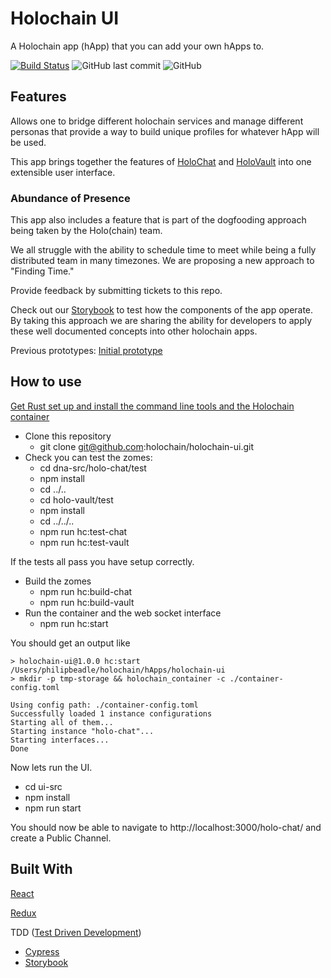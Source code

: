 # Holochain UI
A Holochain app (hApp) that you can add your own hApps to.

[![Build Status](https://travis-ci.org/holochain/holochain-ui.svg?branch=develop)](https://travis-ci.org/holochain/holochain-ui)
![GitHub last commit](https://img.shields.io/github/last-commit/holochain/holochain-ui.svg)
![GitHub](https://img.shields.io/github/license/holochain/holochain-ui.svg)

## Features
Allows one to bridge different holochain services and manage different personas that provide a way to build unique profiles for whatever hApp will be used.

This app brings together the features of [HoloChat](https://github.com/holochain/holochat) and [HoloVault](https://github.com/holochain/holo-vault) into one extensible user interface.

### Abundance of Presence
This app also includes a feature that is part of the dogfooding approach being taken by the Holo(chain) team.

We all struggle with the ability to schedule time to meet while being a fully distributed team in many timezones. We are proposing a new approach to "Finding Time."

Provide feedback by submitting tickets to this repo.

Check out our [Storybook](https://holochain.github.io/holochain-ui) to test how the components of the app operate. By taking this approach we are sharing the ability for developers to apply these well documented concepts into other holochain apps.

Previous prototypes:
[Initial prototype](https://marvelapp.com/31d2c27/)


## How to use
[Get Rust set up and install the command line tools and the Holochain container](!https://developer.holochain.org/start.html)

- Clone this repository
  - git clone git@github.com:holochain/holochain-ui.git
- Check you can test the zomes:
  - cd dna-src/holo-chat/test
  - npm install
  - cd ../..
  - cd holo-vault/test
  - npm install
  - cd ../../..
  - npm run hc:test-chat
  - npm run hc:test-vault

If the tests all pass you have setup correctly.

- Build the zomes
  - npm run hc:build-chat
  - npm run hc:build-vault
- Run the container and the web socket interface
  - npm run hc:start

You should get an output like
```
> holochain-ui@1.0.0 hc:start /Users/philipbeadle/holochain/hApps/holochain-ui
> mkdir -p tmp-storage && holochain_container -c ./container-config.toml

Using config path: ./container-config.toml
Successfully loaded 1 instance configurations
Starting all of them...
Starting instance "holo-chat"...
Starting interfaces...
Done
```

Now lets run the UI.
- cd ui-src
- npm install
- npm run start

You should now be able to navigate to http://localhost:3000/holo-chat/ and create a Public Channel.



## Built With
[React](https://reactjs.org/)

[Redux](https://redux.js.org/)

TDD ([Test Driven Development](http://blog.cleancoder.com/uncle-bob/2017/10/03/TestContravariance.html))
 - [Cypress](https://www.cypress.io/)
 - [Storybook](https://storybook.js.org/)
